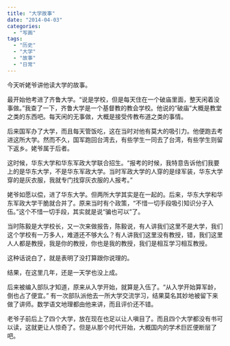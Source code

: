 ```yaml
---
title: "大学故事"
date: "2014-04-03"
categories: 
  - "写画"
tags: 
  - "历史"
  - "大学"
  - "故事"
  - "日常"
---
```


今天听姥爷讲他读大学的故事。

最开始他考进了齐鲁大学。“说是学校，但是每天住在一个破庙里面，整天闲着没事做。”我查了一下，齐鲁大学是一个基督教的教会学校。他说的“破庙”大概是教堂之类的东西吧。每天闲的无事做，大概是接受传教布道之类的事情。

后来国军办了大学，而且每天管饭吃，这在当时对他有莫大的吸引力。他便跑去考进这所大学。然而不久，国军跑回台湾去，有些学生一同去了台湾，有些学生则留下返乡。姥爷属于后者。

这时候，华东大学和华东军政大学联合招生。“报考的时候，我特意告诉他们我要上的是华东大学，不是华东军政大学。当时军政大学的人穿的是绿军装，华东大学穿的是灰衣服，我就专门找穿灰衣服的人报考。”

姥爷如愿以偿，进了华东大学。但两所大学其实是在一起的。后来，华东大学和华东军政大学干脆就合并了。原来当时有个政策，“不惜一切手段吸引知识分子入伍。”这个不惜一切手段，其实就是说“骗也可以”了。

当时陈毅是大学校长，又一次来做报告，陈毅说，有人讲我们这里不是大学，我们这个学校有一万多人，难道还不够大么？有人讲我们这里没有教授，错，我们这里人人都是教授，我是你的教授，你也是我的教授，我们是相互学习相互教授。

这种话说白了，就是表明了没打算跟你说理的。

结果，在这里几年，还是一天学也没上成。

后来被编入部队才知道，原来从入学开始，就算是入伍了。“从入学开始算军龄，倒也占了便宜。” 有一次部队派他去一所大学交流学习，结果莫名其妙地被留下来做了讲师。数学语文地理都由他来讲，而且评价还不错。

老爷子前后上了四个大学，放在现在也足以让人嗔目了。而且四个大学都没有书可以读，这就更让人惊奇了。但是从那个时代开始，大概国内的学术巨匠便断层了吧。
